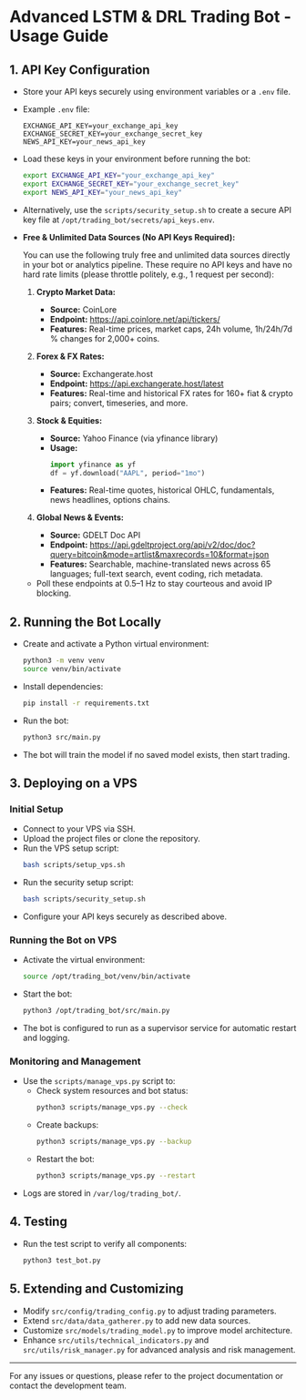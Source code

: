 # Advanced LSTM & DRL Trading Bot - Usage Guide

## 1. API Key Configuration

- Store your API keys securely using environment variables or a `.env` file.
- Example `.env` file:
  ```
  EXCHANGE_API_KEY=your_exchange_api_key
  EXCHANGE_SECRET_KEY=your_exchange_secret_key
  NEWS_API_KEY=your_news_api_key
  ```
- Load these keys in your environment before running the bot:
  ```bash
  export EXCHANGE_API_KEY="your_exchange_api_key"
  export EXCHANGE_SECRET_KEY="your_exchange_secret_key"
  export NEWS_API_KEY="your_news_api_key"
  ```
- Alternatively, use the `scripts/security_setup.sh` to create a secure API key file at `/opt/trading_bot/secrets/api_keys.env`.

- **Free & Unlimited Data Sources (No API Keys Required):**

  You can use the following truly free and unlimited data sources directly in your bot or analytics pipeline. These require no API keys and have no hard rate limits (please throttle politely, e.g., 1 request per second):

  1. **Crypto Market Data:**  
     - **Source:** CoinLore  
     - **Endpoint:** https://api.coinlore.net/api/tickers/  
     - **Features:** Real-time prices, market caps, 24h volume, 1h/24h/7d % changes for 2,000+ coins.

  2. **Forex & FX Rates:**  
     - **Source:** Exchangerate.host  
     - **Endpoint:** https://api.exchangerate.host/latest  
     - **Features:** Real-time and historical FX rates for 160+ fiat & crypto pairs; convert, timeseries, and more.

  3. **Stock & Equities:**  
     - **Source:** Yahoo Finance (via yfinance library)  
     - **Usage:**  
       ```python
       import yfinance as yf
       df = yf.download("AAPL", period="1mo")
       ```  
     - **Features:** Real-time quotes, historical OHLC, fundamentals, news headlines, options chains.

  4. **Global News & Events:**  
     - **Source:** GDELT Doc API  
     - **Endpoint:** https://api.gdeltproject.org/api/v2/doc/doc?query=bitcoin&mode=artlist&maxrecords=10&format=json  
     - **Features:** Searchable, machine-translated news across 65 languages; full-text search, event coding, rich metadata.

  - Poll these endpoints at 0.5–1 Hz to stay courteous and avoid IP blocking.

## 2. Running the Bot Locally

- Create and activate a Python virtual environment:
  ```bash
  python3 -m venv venv
  source venv/bin/activate
  ```
- Install dependencies:
  ```bash
  pip install -r requirements.txt
  ```
- Run the bot:
  ```bash
  python3 src/main.py
  ```
- The bot will train the model if no saved model exists, then start trading.

## 3. Deploying on a VPS

### Initial Setup

- Connect to your VPS via SSH.
- Upload the project files or clone the repository.
- Run the VPS setup script:
  ```bash
  bash scripts/setup_vps.sh
  ```
- Run the security setup script:
  ```bash
  bash scripts/security_setup.sh
  ```
- Configure your API keys securely as described above.

### Running the Bot on VPS

- Activate the virtual environment:
  ```bash
  source /opt/trading_bot/venv/bin/activate
  ```
- Start the bot:
  ```bash
  python3 /opt/trading_bot/src/main.py
  ```
- The bot is configured to run as a supervisor service for automatic restart and logging.

### Monitoring and Management

- Use the `scripts/manage_vps.py` script to:
  - Check system resources and bot status:
    ```bash
    python3 scripts/manage_vps.py --check
    ```
  - Create backups:
    ```bash
    python3 scripts/manage_vps.py --backup
    ```
  - Restart the bot:
    ```bash
    python3 scripts/manage_vps.py --restart
    ```
- Logs are stored in `/var/log/trading_bot/`.

## 4. Testing

- Run the test script to verify all components:
  ```bash
  python3 test_bot.py
  ```

## 5. Extending and Customizing

- Modify `src/config/trading_config.py` to adjust trading parameters.
- Extend `src/data/data_gatherer.py` to add new data sources.
- Customize `src/models/trading_model.py` to improve model architecture.
- Enhance `src/utils/technical_indicators.py` and `src/utils/risk_manager.py` for advanced analysis and risk management.

---

For any issues or questions, please refer to the project documentation or contact the development team.
